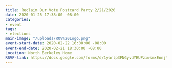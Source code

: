 ```yaml
---
title: Reclaim Our Vote Postcard Party 2/21/2020
date: 2020-01-25 17:38:00 -08:00
categories:
- event
tags:
- elections
main-image: "/uploads/ROV%20Logo.png"
event-start-date: 2020-02-22 16:00:00 -08:00
event-end-date: 2020-02-21 18:30:00 -08:00
Location: North Berkeley Home
RSVP-link: https://docs.google.com/forms/d/1yarlp3FNGyvdYEUPziwsmxEnnjYkeF3AmWJmk1DQTtw/edit
---
```


